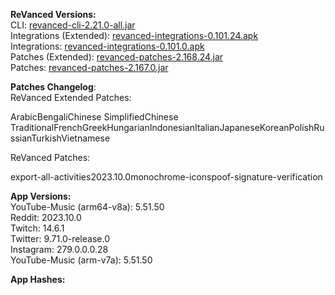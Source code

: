 **ReVanced Versions:**  
CLI: [revanced-cli-2.21.0-all.jar](https://github.com/j-hc/revanced-cli/releases/tag/v2.21.0)  
Integrations (Extended): [revanced-integrations-0.101.24.apk](https://github.com/inotia00/revanced-integrations/releases/tag/v0.101.24)  
Integrations: [revanced-integrations-0.101.0.apk](https://github.com/revanced/revanced-integrations/releases/tag/v0.101.0)  
Patches (Extended): [revanced-patches-2.168.24.jar](https://github.com/inotia00/revanced-patches/releases/tag/v2.168.24)  
Patches: [revanced-patches-2.167.0.jar](https://github.com/revanced/revanced-patches/releases/tag/v2.167.0)  

**Patches Changelog**:   
ReVanced Extended Patches:  

ArabicBengaliChinese SimplifiedChinese TraditionalFrenchGreekHungarianIndonesianItalianJapaneseKoreanPolishRussianTurkishVietnamese
  
ReVanced Patches:   

export-all-activities2023.10.0monochrome-iconspoof-signature-verification
  
**App Versions:**  
YouTube-Music (arm64-v8a): 5.51.50  
Reddit: 2023.10.0  
Twitch: 14.6.1  
Twitter: 9.71.0-release.0  
Instagram: 279.0.0.0.28  
YouTube-Music (arm-v7a): 5.51.50  

**App Hashes:**  
  
